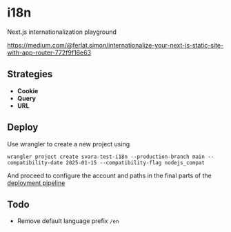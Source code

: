 # i18n

Next.js internationalization playground

https://medium.com/@ferlat.simon/internationalize-your-next-js-static-site-with-app-router-772f9f16e63

## Strategies

- **Cookie**
- **Query**
- **URL**

## Deploy

Use wrangler to create a new project using

```shell
wrangler project create svara-test-i18n --production-branch main --compatibility-date 2025-01-15 --compatibility-flag nodejs_compat
```

And proceed to configure the account and paths in the final parts of
the [deployment pipeline](.github/workflows/publish.yml) 

## Todo

- Remove default language prefix `/en`
